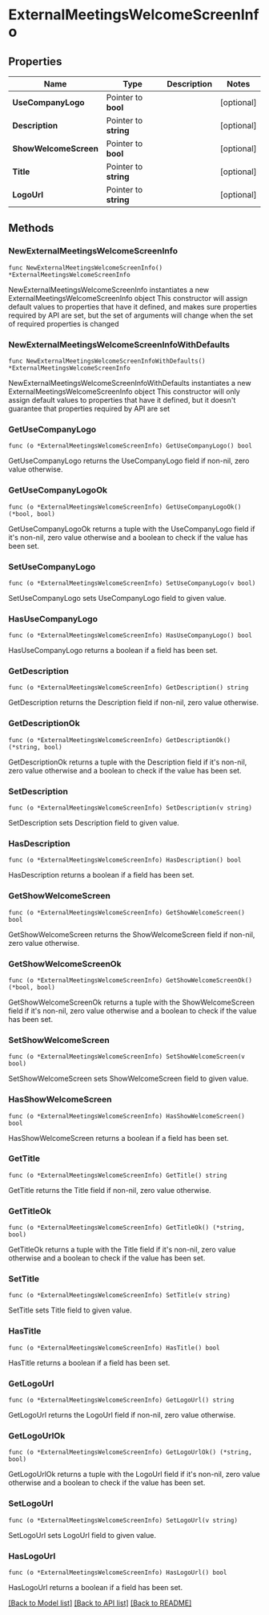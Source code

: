 # ExternalMeetingsWelcomeScreenInfo

## Properties

Name | Type | Description | Notes
------------ | ------------- | ------------- | -------------
**UseCompanyLogo** | Pointer to **bool** |  | [optional] 
**Description** | Pointer to **string** |  | [optional] 
**ShowWelcomeScreen** | Pointer to **bool** |  | [optional] 
**Title** | Pointer to **string** |  | [optional] 
**LogoUrl** | Pointer to **string** |  | [optional] 

## Methods

### NewExternalMeetingsWelcomeScreenInfo

`func NewExternalMeetingsWelcomeScreenInfo() *ExternalMeetingsWelcomeScreenInfo`

NewExternalMeetingsWelcomeScreenInfo instantiates a new ExternalMeetingsWelcomeScreenInfo object
This constructor will assign default values to properties that have it defined,
and makes sure properties required by API are set, but the set of arguments
will change when the set of required properties is changed

### NewExternalMeetingsWelcomeScreenInfoWithDefaults

`func NewExternalMeetingsWelcomeScreenInfoWithDefaults() *ExternalMeetingsWelcomeScreenInfo`

NewExternalMeetingsWelcomeScreenInfoWithDefaults instantiates a new ExternalMeetingsWelcomeScreenInfo object
This constructor will only assign default values to properties that have it defined,
but it doesn't guarantee that properties required by API are set

### GetUseCompanyLogo

`func (o *ExternalMeetingsWelcomeScreenInfo) GetUseCompanyLogo() bool`

GetUseCompanyLogo returns the UseCompanyLogo field if non-nil, zero value otherwise.

### GetUseCompanyLogoOk

`func (o *ExternalMeetingsWelcomeScreenInfo) GetUseCompanyLogoOk() (*bool, bool)`

GetUseCompanyLogoOk returns a tuple with the UseCompanyLogo field if it's non-nil, zero value otherwise
and a boolean to check if the value has been set.

### SetUseCompanyLogo

`func (o *ExternalMeetingsWelcomeScreenInfo) SetUseCompanyLogo(v bool)`

SetUseCompanyLogo sets UseCompanyLogo field to given value.

### HasUseCompanyLogo

`func (o *ExternalMeetingsWelcomeScreenInfo) HasUseCompanyLogo() bool`

HasUseCompanyLogo returns a boolean if a field has been set.

### GetDescription

`func (o *ExternalMeetingsWelcomeScreenInfo) GetDescription() string`

GetDescription returns the Description field if non-nil, zero value otherwise.

### GetDescriptionOk

`func (o *ExternalMeetingsWelcomeScreenInfo) GetDescriptionOk() (*string, bool)`

GetDescriptionOk returns a tuple with the Description field if it's non-nil, zero value otherwise
and a boolean to check if the value has been set.

### SetDescription

`func (o *ExternalMeetingsWelcomeScreenInfo) SetDescription(v string)`

SetDescription sets Description field to given value.

### HasDescription

`func (o *ExternalMeetingsWelcomeScreenInfo) HasDescription() bool`

HasDescription returns a boolean if a field has been set.

### GetShowWelcomeScreen

`func (o *ExternalMeetingsWelcomeScreenInfo) GetShowWelcomeScreen() bool`

GetShowWelcomeScreen returns the ShowWelcomeScreen field if non-nil, zero value otherwise.

### GetShowWelcomeScreenOk

`func (o *ExternalMeetingsWelcomeScreenInfo) GetShowWelcomeScreenOk() (*bool, bool)`

GetShowWelcomeScreenOk returns a tuple with the ShowWelcomeScreen field if it's non-nil, zero value otherwise
and a boolean to check if the value has been set.

### SetShowWelcomeScreen

`func (o *ExternalMeetingsWelcomeScreenInfo) SetShowWelcomeScreen(v bool)`

SetShowWelcomeScreen sets ShowWelcomeScreen field to given value.

### HasShowWelcomeScreen

`func (o *ExternalMeetingsWelcomeScreenInfo) HasShowWelcomeScreen() bool`

HasShowWelcomeScreen returns a boolean if a field has been set.

### GetTitle

`func (o *ExternalMeetingsWelcomeScreenInfo) GetTitle() string`

GetTitle returns the Title field if non-nil, zero value otherwise.

### GetTitleOk

`func (o *ExternalMeetingsWelcomeScreenInfo) GetTitleOk() (*string, bool)`

GetTitleOk returns a tuple with the Title field if it's non-nil, zero value otherwise
and a boolean to check if the value has been set.

### SetTitle

`func (o *ExternalMeetingsWelcomeScreenInfo) SetTitle(v string)`

SetTitle sets Title field to given value.

### HasTitle

`func (o *ExternalMeetingsWelcomeScreenInfo) HasTitle() bool`

HasTitle returns a boolean if a field has been set.

### GetLogoUrl

`func (o *ExternalMeetingsWelcomeScreenInfo) GetLogoUrl() string`

GetLogoUrl returns the LogoUrl field if non-nil, zero value otherwise.

### GetLogoUrlOk

`func (o *ExternalMeetingsWelcomeScreenInfo) GetLogoUrlOk() (*string, bool)`

GetLogoUrlOk returns a tuple with the LogoUrl field if it's non-nil, zero value otherwise
and a boolean to check if the value has been set.

### SetLogoUrl

`func (o *ExternalMeetingsWelcomeScreenInfo) SetLogoUrl(v string)`

SetLogoUrl sets LogoUrl field to given value.

### HasLogoUrl

`func (o *ExternalMeetingsWelcomeScreenInfo) HasLogoUrl() bool`

HasLogoUrl returns a boolean if a field has been set.


[[Back to Model list]](../README.md#documentation-for-models) [[Back to API list]](../README.md#documentation-for-api-endpoints) [[Back to README]](../README.md)


